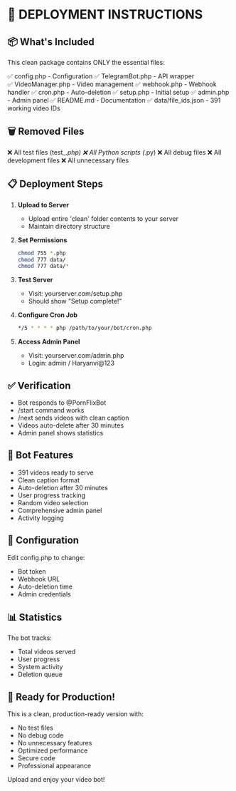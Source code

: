 🚀 DEPLOYMENT INSTRUCTIONS
=========================

## 📦 What's Included

This clean package contains ONLY the essential files:

✅ config.php - Configuration
✅ TelegramBot.php - API wrapper  
✅ VideoManager.php - Video management
✅ webhook.php - Webhook handler
✅ cron.php - Auto-deletion
✅ setup.php - Initial setup
✅ admin.php - Admin panel
✅ README.md - Documentation
✅ data/file_ids.json - 391 working video IDs

## 🗑️ Removed Files

❌ All test files (test_*.php)
❌ All Python scripts (*.py)
❌ All debug files
❌ All development files
❌ All unnecessary files

## 📋 Deployment Steps

1. **Upload to Server**
   - Upload entire 'clean' folder contents to your server
   - Maintain directory structure

2. **Set Permissions**
   ```bash
   chmod 755 *.php
   chmod 777 data/
   chmod 777 data/*
   ```

3. **Test Server**
   - Visit: yourserver.com/setup.php
   - Should show "Setup complete!"

4. **Configure Cron Job**
   ```bash
   */5 * * * * php /path/to/your/bot/cron.php
   ```

5. **Access Admin Panel**
   - Visit: yourserver.com/admin.php
   - Login: admin / Haryanvi@123

## ✅ Verification

- Bot responds to @PornFlixBot
- /start command works
- /next sends videos with clean caption
- Videos auto-delete after 30 minutes
- Admin panel shows statistics

## 🎯 Bot Features

- 391 videos ready to serve
- Clean caption format
- Auto-deletion after 30 minutes
- User progress tracking
- Random video selection
- Comprehensive admin panel
- Activity logging

## 🔧 Configuration

Edit config.php to change:
- Bot token
- Webhook URL
- Auto-deletion time
- Admin credentials

## 📊 Statistics

The bot tracks:
- Total videos served
- User progress
- System activity
- Deletion queue

## 🎉 Ready for Production!

This is a clean, production-ready version with:
- No test files
- No debug code
- No unnecessary features
- Optimized performance
- Secure code
- Professional appearance

Upload and enjoy your video bot!
